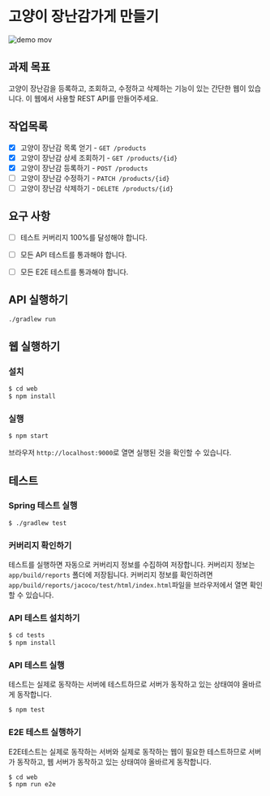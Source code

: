 # 고양이 장난감가게 만들기

![demo mov](https://user-images.githubusercontent.com/14071105/107855316-d688b300-6e64-11eb-99e7-833911002d49.gif)

## 과제 목표

고양이 장난감을 등록하고, 조회하고, 수정하고 삭제하는 기능이 있는 간단한 웹이 있습니다. 이 웹에서 사용할 REST API를 만들어주세요.

## 작업목록

-[x] 고양이 장난감 목록 얻기 - `GET /products`
-[x] 고양이 장난감 상세 조회하기 - `GET /products/{id}`
-[x] 고양이 장난감 등록하기 - `POST /products`
-[ ] 고양이 장난감 수정하기 - `PATCH /products/{id}`
-[ ] 고양이 장난감 삭제하기 - `DELETE /products/{id}`

## 요구 사항

-[ ] 테스트 커버리지 100%를 달성해야 합니다.
-[ ] 모든 API 테스트를 통과해야 합니다.
-[ ] 모든 E2E 테스트를 통과해야 합니다.


## API 실행하기

```bash
./gradlew run
```

## 웹 실행하기

### 설치

```bash
$ cd web
$ npm install
```

### 실행

```bash
$ npm start
```

브라우저 `http://localhost:9000`로 열면 실행된 것을 확인할 수 있습니다.

## 테스트

### Spring 테스트 실행

```bash
$ ./gradlew test
```

### 커버리지 확인하기

테스트를 실행하면 자동으로 커버리지 정보를 수집하여 저장합니다. 커버리지 정보는 `app/build/reports`
폴더에 저장됩니다. 커버리지 정보를 확인하려면 `app/build/reports/jacoco/test/html/index.html`파일을
브라우저에서 열면 확인할 수 있습니다.

### API 테스트 설치하기

```bash
$ cd tests
$ npm install
```

### API 테스트 실행

테스트는 실제로 동작하는 서버에 테스트하므로 서버가 동작하고 있는 상태여야 올바르게 동작합니다.

```bash
$ npm test
```

### E2E 테스트 실행하기

E2E테스트는 실제로 동작하는 서버와 실제로 동작하는 웹이 필요한 테스트하므로 서버가 동작하고, 웹 서버가 동작하고 있는 상태여야 올바르게 동작합니다.

```bash
$ cd web
$ npm run e2e
```
